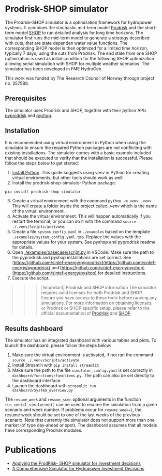 # Prodrisk-SHOP simulator

The Prodrisk-SHOP simulator is a optimization framework for hydropower systems. It combines the stochastic mid-term model [Prodrisk](https://www.sintef.no/programvare/prodrisk/) and the short-term model [SHOP](https://www.sintef.no/programvare/shop/) to run detailed analysis for long time horizons. The simulator first runs the mid-term model to generate a strategy described with cuts, that are state dependen water value functions. The corresponding SHOP model is then optimized for a limited time horizon, typically 7 days, using the cuts from Prodrisk. The end state from one SHOP optimization is used as initial condition for the following SHOP optimization allowing serial simulation with SHOP for multiple weather scenarios. The simulator has been developed in FME HydroCen.

This work was funded by The Research Council of Norway through project no. 257588.

## Prerequisites

The simulator uses Prodrisk and SHOP, together with their python APIs [pyprodrisk](https://github.com/sintef-energy/pyprodrisk) and [pyshop](https://github.com/sintef-energy/pyshop).

## Installation

It is recommended using virtual environment in Python when using the simulator to ensure the required Python packages are not conflicting with existing installations.
The simulator comes with a basic example included that should be executed to verify that the installation is successful. Please follow the steps below to get started:

1. [Install Python](https://www.python.org/downloads/). This guide suggests using _venv_ in Python for creating virtual enviroments, but other tools should work as well.
2. Install the prodrisk-shop-simulator Python package:

```bash
pip install prodrisk-shop-simulator
```

3. Create a virtual environment with the command `python -m venv .venv`. This will create a folder inside the project called _.venv_ which is the name of the virtual environment.
4. Activate the virtual environment. This will happen automatically if you restart the terminal, or you can do it with the command `source ./.venv/Scripts/activate`.
5. Create a file `system_config.yaml` in `./examples` based on the template `./examples/system_config.yaml.tmp`. Replace the values with the appropriate values for your system. See pyshop and pyprodrisk readme for details.
6. Open [./examples/basecase/script.py](./examples/basecase/script.py) in VSCode. Make sure the path to the pyprodrisk and pyshop installations are set correct. See [https://github.com/sintef-energy/pyprodrisk](https://github.com/sintef-energy/pyprodrisk) and [https://github.com/sintef-energy/pyshop](https://github.com/sintef-energy/pyshop) for detailed instructions.
7. Execute the script.

> > > [!important] Prodrisk and SHOP information
> > > The simulator requires valid licenses for both Prodrisk and SHOP.
> > > Ensure you have access to these tools before running any simulations.
> > > For more information on obtaining licenses, or Prodrisk or SHOP specific setup, please refer to the official documentation of [Prodrisk](https://docs.prodrisk.sintef.energy/intro.html) and [SHOP](https://docs.shop.sintef.energy/intro.html).

## Results dashboard

The simulator has an integrated dashboard with various tables and plots. To launch the dashboard, please follow the steps below:

1. Make sure the virtual environment is activated, if not run the command `source ./.venv/Scripts/activate`
2. Install Streamlit with `pip install streamlit`
3. Make sure the path to the file `simulator_config.yaml` is set correctly in `dashboard/functions/functions.py`. The path can also be set directly to the dashboard interface.
4. Launch the dashboard with `streamlit run dashboard/System_overview.py`

The `resume_week` and `resume_scen` optional arguments in the function `run_serial_simulation()` can be used to resume the simulation from a given scenario and week number. If problems occur for `resume_week=1`, the resume week should be set to one of the last weeks of the previous scenario.
Note that currently the simulator does not support more than one market (of type day-ahead or spot).
The dashboard assumes that all models have corresponding Prodrisk modules.

# Publications

- [Applying the ProdRisk- SHOP simulator for investment decisions](https://hdl.handle.net/11250/2716944)
- [A Comprehensive Simulator for Hydropower Investment Decisions](https://doi.org/10.1109/PMAPS53380.2022.9810621)
